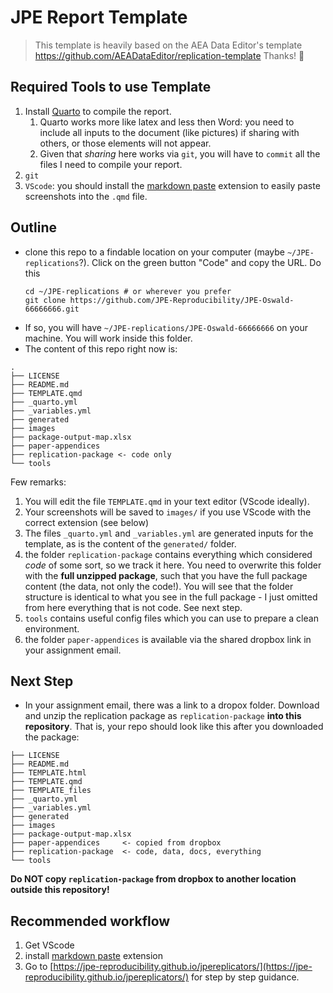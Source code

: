 # JPE Report Template 

> This template is heavily based on the AEA Data Editor's template https://github.com/AEADataEditor/replication-template 
> Thanks! 🙏

## Required Tools to use Template

1. Install [Quarto](https://quarto.org/docs/get-started/) to compile the report. 
   1. Quarto works more like latex and less then Word: you need to include all inputs to the document (like pictures) if sharing with others, or those elements will not appear.
   2. Given that *sharing* here works via `git`, you will have to `commit` all the files I need to compile your report.
2. `git` 
3. `VScode`: you should install the [markdown paste](https://marketplace.visualstudio.com/items/?itemName=telesoho.vscode-markdown-paste-image) extension to easily paste screenshots into the `.qmd` file.

## Outline

* clone this repo to a findable location on your computer (maybe `~/JPE-replications`?). Click on the green button "Code" and copy the URL. Do this
   ```
   cd ~/JPE-replications # or wherever you prefer
   git clone https://github.com/JPE-Reproducibility/JPE-Oswald-66666666.git
   ```
* If so, you will have `~/JPE-replications/JPE-Oswald-66666666` on your machine. You will work inside this folder.
* The content of this repo right now is:

```
.
├── LICENSE
├── README.md
├── TEMPLATE.qmd
├── _quarto.yml
├── _variables.yml
├── generated
├── images
├── package-output-map.xlsx
├── paper-appendices
├── replication-package <- code only
└── tools
```

Few remarks:

1. You will edit the file `TEMPLATE.qmd` in your text editor (VScode ideally). 
2. Your screenshots will be saved to `images/` if you use VScode with the correct extension (see below)
3. The files `_quarto.yml` and `_variables.yml` are generated inputs for the template, as is the content of the `generated/` folder.
4. the folder `replication-package` contains everything which considered *code* of some sort, so we track it here. You need to overwrite this folder with the **full unzipped package**, such that you have the full package content (the data, not only the code!). You will see that the folder structure is identical to what you see in the full package - I just omitted from here everything that is not code. See next step.
5. `tools` contains useful config files which you can use to prepare a clean environment.
6. the folder `paper-appendices` is available via the shared dropbox link in your assignment email.


## Next Step

* In your assignment email, there was a link to a dropox folder. Download and unzip the replication package as `replication-package` **into this repository**. That is, your repo should look like this after you downloaded the package:

```
├── LICENSE
├── README.md
├── TEMPLATE.html
├── TEMPLATE.qmd
├── TEMPLATE_files
├── _quarto.yml
├── _variables.yml
├── generated
├── images
├── package-output-map.xlsx
├── paper-appendices     <- copied from dropbox
├── replication-package  <- code, data, docs, everything
└── tools  

```

**Do NOT copy `replication-package` from dropbox to another location outside this repository!**



## Recommended workflow

1. Get VScode
2. install [markdown paste](https://marketplace.visualstudio.com/items/?itemName=telesoho.vscode-markdown-paste-image) extension
3. Go to [https://jpe-reproducibility.github.io/jpereplicators/](https://jpe-reproducibility.github.io/jpereplicators/) for step by step guidance.


